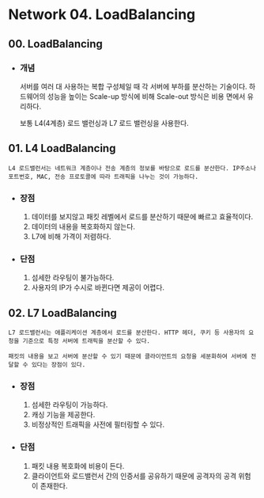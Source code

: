 # Network 04. LoadBalancing

## 00. LoadBalancing

- ### 개념

  서버를 여러 대 사용하는 복합 구성체일 때 각 서버에 부하를 분산하는 기술이다. 하드웨어의 성능을 높이는 Scale-up 방식에 비해 Scale-out 방식은 비용 면에서 유리하다.

  보통 L4(4계층) 로드 밸런싱과 L7 로드 밸런싱을 사용한다.

## 01. L4 LoadBalancing

    L4 로드밸런서는 네트워크 계층이나 전송 계층의 정보를 바탕으로 로드를 분산한다. IP주소나 포트번호, MAC, 전송 프로토콜에 따라 트래픽을 나누는 것이 가능하다.

- ### 장점

  1. 데이터를 보지않고 패킷 레벨에서 로드를 분산하기 때문에 빠르고 효율적이다.
  2. 데이터의 내용을 복호화하지 않는다.
  3. L7에 비해 가격이 저렴하다.

- ### 단점
  1. 섬세한 라우팅이 불가능하다.
  2. 사용자의 IP가 수시로 바뀐다면 제공이 어렵다.

## 02. L7 LoadBalancing

    L7 로드밸런서는 애플리케이션 계층에서 로드를 분산한다. HTTP 헤더, 쿠키 등 사용자의 요청을 기준으로 특정 서버에 트래픽을 분산할 수 있다.

    패킷의 내용을 보고 서버에 분산할 수 있기 때문에 클라이언트의 요청을 세분화하여 서버에 전달할 수 있다는 장점이 있다.

- ### 장점

  1. 섬세한 라우팅이 가능하다.
  2. 캐싱 기능을 제공한다.
  3. 비정상적인 트래픽을 사전에 필터링할 수 있다.

- ### 단점
  1. 패킷 내용 복호화에 비용이 든다.
  2. 클라이언트와 로드밸런서 간의 인증서를 공유하기 때문에 공격자의 공격 위험이 존재한다.
